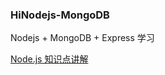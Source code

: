 ### HiNodejs-MongoDB

Nodejs + MongoDB + Express 学习

[Node.js 知识点讲解](https://github.com/18820227745/shop-demo-node/tree/master/book)